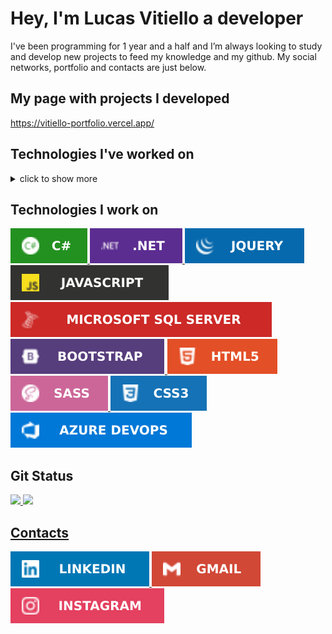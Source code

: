 # Hey, I'm Lucas Vitiello a developer
I've been programming for 1 year and a half and I’m always looking to study and develop new projects to feed my knowledge and my github. My social networks, portfolio and contacts are just below.

## My page with projects I developed
<a href="https://vitiello-portfolio.vercel.app/" target="_blank">https://vitiello-portfolio.vercel.app/</a>

## Technologies I've worked on
<details><summary>click to show more</summary>
<br>
<div style="display: inline_block">
  <a
    href="https://learn.microsoft.com/pt-br/dotnet/csharp/"
    target="_blank">
      <img alt="c-sharp" src="assets/VitielloLcsharp.svg" />
  </a>
    <a
    href="https://dotnet.microsoft.com/pt-br/"
    target="_blank">
      <img alt="dotnet" src="assets/VitielloLdotnet.svg" />
  </a>
    <a
    href="https://jquery.com/"
    target="_blank">
      <img alt="jquery" src="assets/VitielloLjquery.svg" />
  </a>
  <a
    href="https://www.php.net/"
    target="_blank">
      <img alt="php" src="assets/VitielloLphp.svg" />
  </a>
  <a
    href="https://laravel.com/"
    target="_blank">
      <img alt="laravel" src="assets/VitielloLlaravel.svg" />
  </a>
  <a
    href="https://nodejs.org/en/"
    target="_blank">
      <img alt="nodejs" src="assets/VitielloLnodejs.svg" />
  </a>
  <a
    href="https://www.javascript.com/"
    target="_blank">
      <img alt="javascript" src="assets/VitielloLjavascript.svg" />
  </a>
  <a
    href="https://angular.io/"
    target="_blank">
      <img alt="angular" src="assets/VitielloLangular.svg" />  
  </a>
  <a
    href="https://www.typescriptlang.org/"
    target="_blank">
      <img alt="typescript" src="assets/VitielloLtypescript.svg" />
  </a>
    <a
    href="https://www.mongodb.com/"
    target="_blank">
      <img alt="mongodb" src="assets/VitielloLmongodb.svg" />  
  </a>
  <a
    href="https://www.microsoft.com/pt-br/sql-server"
    target="_blank">
      <img alt="sqlserver" src="assets/VitielloLsqlserver.svg" />
  </a>
  <a
    href="https://www.mysql.com/"
    target="_blank">
      <img alt="mysql" src="assets/VitielloLmysql.svg" />  
  </a>
  <a
    href="https://getbootstrap.com/"
    target="_blank">
      <img alt="bootstrap" src="assets/VitielloLbootstrap.svg" />
  </a>
  <a 
    href="https://www.w3schools.com/html/" 
    target="_blank">
      <img alt="html5" src="assets/VitielloLhtml5.svg" />
  </a>
  <a
    href="https://sass-lang.com/"
    target="_blank">
      <img alt="sass" src="assets/VitielloLsass.svg"/>
  </a>
  <a
    href="https://www.w3schools.com/css/"
    target="_blank">
      <img alt="css3" src="assets/VitielloLcss3.svg" />
  </a>
  <a
    href="https://trello.com/"
    target="_blank">
      <img alt="trello" src="assets/VitielloLtrello.svg" />  
  </a>
  <!-- <a
    href="https://www.microsoft.com/pt-br/microsoft-teams"
    target="_blank">
      <img alt="microsoftteams" src="assets/VitielloLteams.svg" />
  </a> -->
  <!-- <a
    href="https://discord.com/"
    target="_blank">
      <img alt="discord" src="assets/VitielloLdiscord.svg" />  
  </a> -->
  <a
    href="https://github.com/VitielloL"
    target="_blank">
      <img alt="github" src="assets/VitielloLgithub.svg" />
  </a>
  <a
    href="https://gitlab.com/gitlab-org/gitlab"
    target="_blank">
      <img alt="gitlab" src="assets/VitielloLgitlab.svg" />
  </a>
    <a
    href="https://azure.microsoft.com/en-us/products/devops/?nav=min"
    target="_blank">
      <img alt="azuredevops" src="assets/VitielloLazuredevops.svg" />
  </a>       
</div>
</details>

## Technologies I work on
<div style="display: inline_block">
  <a
    href="https://learn.microsoft.com/pt-br/dotnet/csharp/"
    target="_blank">
      <img alt="c#" src="assets/VitielloLcsharp.svg" />
  </a>
  <a
    href="https://dotnet.microsoft.com/pt-br/"
    target="_blank">
      <img alt="dotnet" src="assets/VitielloLdotnet.svg" />
  </a>
  <a
    href="https://jquery.com/"
    target="_blank">
      <img alt="jquery" src="assets/VitielloLjquery.svg" />
  </a>
  <a
    href="https://www.javascript.com/"
    target="_blank">
      <img alt="javascript" src="assets/VitielloLjavascript.svg" />
  </a>
  <a
    href="https://www.microsoft.com/pt-br/sql-server"
    target="_blank">
      <img alt="sqlserver" src="assets/VitielloLsqlserver.svg" />
  </a>
  <a
    href="https://getbootstrap.com/"
    target="_blank">
      <img alt="bootstrap" src="assets/VitielloLbootstrap.svg" />
  </a>
  <a 
    href="https://www.w3schools.com/html/" 
    target="_blank">
      <img alt="html5" src="assets/VitielloLhtml5.svg" />
  </a>
  <a
    href="https://sass-lang.com/"
    target="_blank">
      <img alt="sass" src="assets/VitielloLsass.svg"/>
  </a>
  <a
    href="https://www.w3schools.com/css/"
    target="_blank">
      <img alt="css3" src="assets/VitielloLcss3.svg" />
  </a>
  <a
    href="https://azure.microsoft.com/en-us/products/devops/?nav=min"
    target="_blank">
      <img alt="azuredevops" src="assets/VitielloLazuredevops.svg" />
  </a>
</div>

## Git Status

<div>
  <a href="https://github.com/vitielloL"/>
  <!-- <img 
    height="180em" 
    src="https://github-readme-stats.vercel.app/api?username=VitielloL&show_icons=true&theme=github_dark&count_private=true&include_all_commits=true"
  /> -->
  <img 
    height="180em" 
    src="https://github-readme-stats.vercel.app/api?username=VitielloL&show_icons=true&theme=github_dark&count_private=true&include_all_commits=false"
  />
  <img 
    height="180em" 
    src="https://github-readme-stats.vercel.app/api/top-langs/?username=VitielloL&layout=compact&langs_count=16&theme=github_dark"
  />
</div>

## Contacts
<div>
  <a 
    href="https://www.linkedin.com/in/lucas-vitiello-4b94b4172/" 
    target="_blank" 
    rel="noopener">
    <img alt="linkedin" src="assets/VitielloLlinkedin.svg">
  </a>
  <a 
    href="mailto:lucasvitiello@gmail.com">
    <img alt="gmail" src="assets/VitielloLgmail.svg" target="_blank">
  </a>
  <a 
    href="https://www.instagram.com/vitiellolucas/" 
    target="_blank" 
    rel="noopener"> 
    <img alt="instagram" src="assets/VitielloLinstagram.svg">
    </a>
</div>
